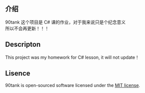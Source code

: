 ## 介绍
90tank 这个项目是 C# 课的作业，对于我来说只是个纪念意义  
所以不会再更新！！！
## Descripton
This project was my homework for C# lesson, it will not update！
## Lisence
90tank is open-sourced software licensed under the [MIT license](http://opensource.org/licenses/MIT).
